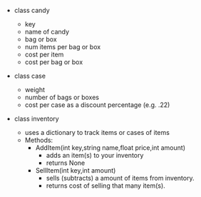 - class candy
    - key
    - name of candy
    - bag or box
    - num items per bag or box
    - cost per item
    - cost per bag or box
    
- class case
    - weight
    - number of bags or boxes
    - cost per case as a discount percentage (e.g. .22)
    
- class inventory
    - uses a dictionary to track items or cases of items
    - Methods:
        - AddItem(int key,string name,float price,int amount)
            - adds an item(s) to your inventory
            - returns None
        - SellItem(int key,int amount)
            - sells (subtracts) a amount of items from inventory.
            - returns cost of selling that many item(s).